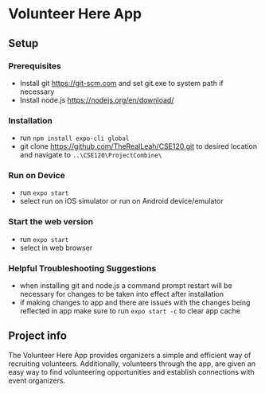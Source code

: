 # Volunteer Here App

## Setup

### Prerequisites

- Install git https://git-scm.com and set git.exe to system path if necessary
- Install node.js https://nodejs.org/en/download/

### Installation

- run `npm install expo-cli global`
- git clone https://github.com/TheRealLeah/CSE120.git to desired location and navigate to `..\CSE120\ProjectCombine\`

### Run on Device

- run `expo start`
- select run on iOS simulator or run on Android device/emulator

### Start the web version

- run `expo start`
- select in web browser

### Helpful Troubleshooting Suggestions

- when installing git and node.js a command prompt restart will be necessary for changes to be taken into effect after installation
- if making changes to app and there are issues with the changes being reflected in app make sure to run `expo start -c` to clear app cache

## Project info

The Volunteer Here App provides organizers a simple and efficient way of recruiting volunteers. Additionally, volunteers through the app, are given an easy way to find volunteering opportunities and establish connections with event organizers.
